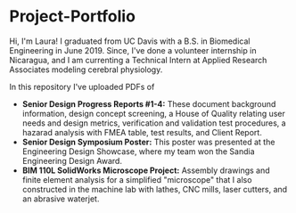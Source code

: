 # Project-Portfolio
Hi, I'm Laura! I graduated from UC Davis with a B.S. in Biomedical Engineering in June 2019. Since, I've done a volunteer internship in Nicaragua, and I am currenting a Technical Intern at Applied Research Associates modeling cerebral physiology. 

In this repository I've uploaded PDFs of
- **Senior Design Progress Reports #1-4:** These document background information, design concept screening, a House of Quality relating user needs and design metrics, verification and validation test procedures, a hazarad analysis with FMEA table,  test results, and Client Report.
- **Senior Design Symposium Poster:** This poster was presented at the Engineering Design Showcase, where my team won the Sandia Engineering Design Award.
- **BIM 110L SolidWorks Microscope Project:** Assembly drawings and finite element analysis for a simplified "microscope" that I also constructed in the machine lab with lathes, CNC mills, laser cutters, and an abrasive waterjet. 
